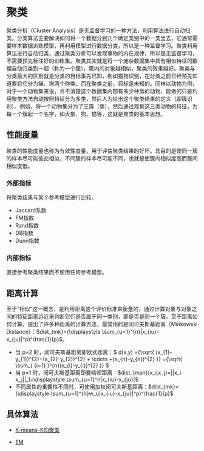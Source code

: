 # 聚类

聚类分析（Cluster Analysis）是无监督学习的一种方法，利用算法进行自动归类。分类算法主要解决如何将一个数据分到几个确定类别中的一类里去，它通常需要样本数据训练模型，再利用模型进行数据分类，所以是一种监督学习。聚类利用算法进行自动归类，通过聚类分析可以发现事物的内在规律，所以是无监督学习，不需要预先标注好的训练集。聚类其实就是将一个庞杂数据集中具有相似特征的数据自动归类到一起（称为一个簇），簇内的对象越相似，聚类的效果越好。聚类与分类最大的区别就是分类的目标事先已知，例如猫狗识别，在分类之前已经预先知道要将它分为猫、狗两个种类。而在聚类之前，目标是未知的。同样以动物为例，对于一个动物集来说，并不清楚这个数据集内部有多少种类的动物，能做的只是利用聚类方法自动按照特征分为多类，然后人为给出这个聚类结果的定义（即簇识别）。例如，将一个动物集分为了三簇（类），然后通过观察这三类动物的特征，为每一个簇起一个名字，如大象、狗、猫等，这就是聚类的基本思想。

## 性能度量

聚类的性能度量也称为有效性度量，用于评估聚类结果的好坏。其目的是使同一簇的样本尽可能彼此相似，不同簇的样本尽可能不同，也就是使簇内相似度高而簇间相似度低。

### 外部指标

将聚类结果与某个参考模型进行比较。

- Jaccard系数
- FM指数
- Rand指数
- DB指数
- Dunn指数

### 内部指标

直接参考聚类结果而不使用任何参考模型。

## 距离计算

至于“相似”这一概念，是利用距离这个评价标准来衡量的，通过计算对象与对象之间的特征距离远近来判断它们是否属于同一类别，即是否是同一个簇。至于距离如何计算，提出了许多种距离的计算方法，最常用的是闵可夫斯基距离（Minkowski Distance）：$dist_{mk}=(\displaystyle \sum_{u=1}^{n}|x_{iu}-x_{ju}|^p)^\frac{1}{p}$。

- 当 p=2 时，闵可夫斯基距离即欧式距离：$ d(x,y) ={\sqrt{ (x_{1}-y_{1})^{2}+(x_{2}-y_{2})^{2} + \cdots +(x_{n}-y_{n})^{2} }} ={\sqrt{ \sum_{ {i=1} }^{n}(x_{i}-y_{i})^{2} }} $
- 当 p=1 时，闵可夫斯基距离即曼哈顿距离：$dist_{man}(x_i,x_j)=||x_i-x_j||_1=\displaystyle \sum_{u=1}^n|x_{iu}-x_{ju}|$
- 不同属性的重要性不同时，可使用加权闵可夫斯基距离：$dist_{mk}=(\displaystyle \sum_{u=1}^{n}w_u|x_{iu}-x_{ju}|^p)^\frac{1}{p}$

## 具体算法

- [K-means-K均聚类](20_k-means/k-means.md)

- [EM](30_em/README.md)







